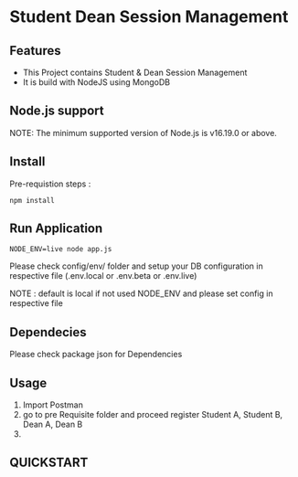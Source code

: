 # Student Dean Session Management


## Features

* This Project contains Student & Dean Session Management
* It is build with NodeJS using MongoDB


## Node.js support

NOTE: The minimum supported version of Node.js is v16.19.0 or above.

## Install

Pre-requistion steps :   
    
```
npm install
```

## Run Application
```
NODE_ENV=live node app.js

``` 

Please check config/env/ folder and setup your DB configuration in respective file (.env.local or .env.beta or .env.live)

NOTE : default is local if not used NODE_ENV and please set config in respective file

## Dependecies

Please check package json for Dependencies

## Usage
1. Import Postman
2. go to pre Requisite folder and proceed register Student A, Student B, Dean A, Dean B
3.  

## QUICKSTART




